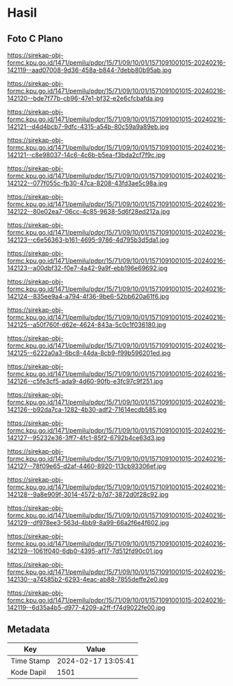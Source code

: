 # Hasil

## Foto C Plano

https://sirekap-obj-formc.kpu.go.id/1471/pemilu/pdpr/15/71/09/10/01/1571091001015-20240216-142119--aad07008-9d36-458a-b844-7debb80b95ab.jpg

https://sirekap-obj-formc.kpu.go.id/1471/pemilu/pdpr/15/71/09/10/01/1571091001015-20240216-142120--bde7f77b-cb96-47e1-bf32-e2e6cfcbafda.jpg

https://sirekap-obj-formc.kpu.go.id/1471/pemilu/pdpr/15/71/09/10/01/1571091001015-20240216-142121--d4d4bcb7-9dfc-4315-a54b-80c59a9a89eb.jpg

https://sirekap-obj-formc.kpu.go.id/1471/pemilu/pdpr/15/71/09/10/01/1571091001015-20240216-142121--c8e98037-14c6-4c6b-b5ea-f3bda2cf7f9c.jpg

https://sirekap-obj-formc.kpu.go.id/1471/pemilu/pdpr/15/71/09/10/01/1571091001015-20240216-142122--077f055c-fb30-47ca-8208-43fd3ae5c98a.jpg

https://sirekap-obj-formc.kpu.go.id/1471/pemilu/pdpr/15/71/09/10/01/1571091001015-20240216-142122--80e02ea7-06cc-4c85-9638-5d6f28ed212a.jpg

https://sirekap-obj-formc.kpu.go.id/1471/pemilu/pdpr/15/71/09/10/01/1571091001015-20240216-142123--c6e56363-b161-4695-9786-4d795b3d5da1.jpg

https://sirekap-obj-formc.kpu.go.id/1471/pemilu/pdpr/15/71/09/10/01/1571091001015-20240216-142123--a00dbf32-f0e7-4a42-9a9f-ebb196e69692.jpg

https://sirekap-obj-formc.kpu.go.id/1471/pemilu/pdpr/15/71/09/10/01/1571091001015-20240216-142124--835ee9a4-a794-4f36-9be6-52bb620a61f6.jpg

https://sirekap-obj-formc.kpu.go.id/1471/pemilu/pdpr/15/71/09/10/01/1571091001015-20240216-142125--a50f760f-d62e-4624-843a-5c0c1f036180.jpg

https://sirekap-obj-formc.kpu.go.id/1471/pemilu/pdpr/15/71/09/10/01/1571091001015-20240216-142125--6222a0a3-6bc8-44da-8cb9-f99b596201ed.jpg

https://sirekap-obj-formc.kpu.go.id/1471/pemilu/pdpr/15/71/09/10/01/1571091001015-20240216-142126--c5fe3cf5-ada9-4d60-90fb-e3fc97c9f251.jpg

https://sirekap-obj-formc.kpu.go.id/1471/pemilu/pdpr/15/71/09/10/01/1571091001015-20240216-142126--b92da7ca-1282-4b30-adf2-71614ecdb585.jpg

https://sirekap-obj-formc.kpu.go.id/1471/pemilu/pdpr/15/71/09/10/01/1571091001015-20240216-142127--95232e36-3ff7-4fc1-85f2-6792b4ce63d3.jpg

https://sirekap-obj-formc.kpu.go.id/1471/pemilu/pdpr/15/71/09/10/01/1571091001015-20240216-142127--78f09e65-d2af-4460-8920-113cb93306ef.jpg

https://sirekap-obj-formc.kpu.go.id/1471/pemilu/pdpr/15/71/09/10/01/1571091001015-20240216-142128--9a8e909f-3014-4572-b7d7-3872d0f28c92.jpg

https://sirekap-obj-formc.kpu.go.id/1471/pemilu/pdpr/15/71/09/10/01/1571091001015-20240216-142129--df978ee3-563d-4bb9-8a99-66a2f6e4f602.jpg

https://sirekap-obj-formc.kpu.go.id/1471/pemilu/pdpr/15/71/09/10/01/1571091001015-20240216-142129--1061f040-6db0-4395-af17-7d512fd90c01.jpg

https://sirekap-obj-formc.kpu.go.id/1471/pemilu/pdpr/15/71/09/10/01/1571091001015-20240216-142130--a74585b2-6293-4eac-ab88-7855deffe2e0.jpg

https://sirekap-obj-formc.kpu.go.id/1471/pemilu/pdpr/15/71/09/10/01/1571091001015-20240216-142119--6d35a4b5-d977-4209-a2ff-f74d9022fe00.jpg


## Metadata

| Key        | Value               |
| ---------- | ------------------- |
| Time Stamp | 2024-02-17 13:05:41 |
| Kode Dapil | 1501                |



